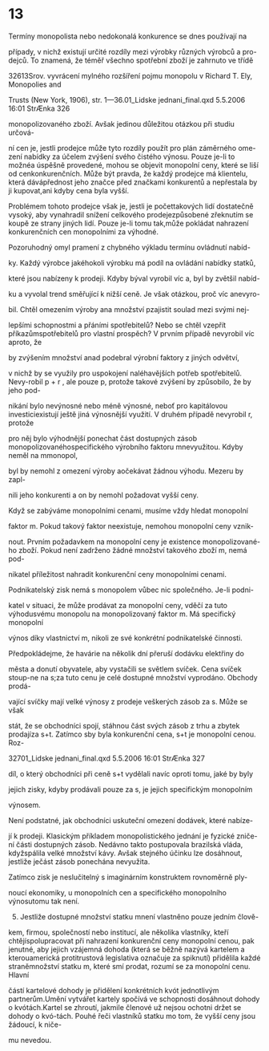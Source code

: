 # 13

Termíny monopolista nebo nedokonalá konkurence se dnes používají na

případy, v nichž existují určité rozdíly mezi výrobky různých výrobců a pro-dejců. To znamená, že téměř všechno spotřební zboží je zahrnuto ve třídě

32613Srov. vyvrácení mylného rozšíření pojmu monopolu v Richard T. Ely, Monopolies and

Trusts (New York, 1906), str. 1—36.01_Lidske jednani_final.qxd 5.5.2006 16:01 StrÆnka 326

monopolizovaného zboží. Avšak jedinou důležitou otázkou při studiu určová-

ní cen je, jestli prodejce může tyto rozdíly použít pro plán záměrného ome-zení nabídky za účelem zvýšení svého čistého výnosu. Pouze je-li to možnéa úspěšně provedené, mohou se objevit monopolní ceny, které se liší od cenkonkurenčních. Může být pravda, že každý prodejce má klientelu, která dávápřednost jeho značce před značkami konkurentů a nepřestala by ji kupovat,ani kdyby cena byla vyšší.

Problémem tohoto prodejce však je, jestli je počettakových lidí dostatečně vysoký, aby vynahradil snížení celkového prodejezpůsobené zřeknutím se koupě ze strany jiných lidí. Pouze je-li tomu tak,může pokládat nahrazení konkurenčních cen monopolními za výhodné.

Pozoruhodný omyl pramení z chybného výkladu termínu ovládnutí nabíd-

ky. Každý výrobce jakéhokoli výrobku má podíl na ovládání nabídky statků,

které jsou nabízeny k prodeji. Kdyby býval vyrobil víc a, byl by zvětšil nabíd-

ku a vyvolal trend směřující k nižší ceně. Je však otázkou, proč víc anevyro-

bil. Chtěl omezením výroby ana množství pzajistit soulad mezi svými nej-

lepšími schopnostmi a přáními spotřebitelů? Nebo se chtěl vzepřít příkazůmspotřebitelů pro vlastní prospěch? V prvním případě nevyrobil víc aproto, že

by zvýšením množství anad podebral výrobní faktory z jiných odvětví,

v nichž by se využily pro uspokojení naléhavějších potřeb spotřebitelů. Nevy-robil p + r , ale pouze p, protože takové zvýšení by způsobilo, že by jeho pod-

nikání bylo nevýnosné nebo méně výnosné, neboť pro kapitálovou investiciexistují ještě jiná výnosnější využití. V druhém případě nevyrobil r, protože

pro něj bylo výhodnější ponechat část dostupných zásob monopolizovanéhospecifického výrobního faktoru mnevyužitou. Kdyby neměl na mmonopol,

byl by nemohl z omezení výroby aočekávat žádnou výhodu. Mezeru by zapl-

nili jeho konkurenti a on by nemohl požadovat vyšší ceny.

Když se zabýváme monopolními cenami, musíme vždy hledat monopolní

faktor m. Pokud takový faktor neexistuje, nemohou monopolní ceny vznik-

nout. Prvním požadavkem na monopolní ceny je existence monopolizované-ho zboží. Pokud není zadrženo žádné množství takového zboží m, nemá pod-

nikatel příležitost nahradit konkurenční ceny monopolními cenami.

Podnikatelský zisk nemá s monopolem vůbec nic společného. Je-li podni-

katel v situaci, že může prodávat za monopolní ceny, vděčí za tuto výhodusvému monopolu na monopolizovaný faktor m. Má specifický monopolní

výnos díky vlastnictví m, nikoli ze své konkrétní podnikatelské činnosti.

Předpokládejme, že havárie na několik dní přeruší dodávku elektřiny do

města a donutí obyvatele, aby vystačili se světlem svíček. Cena svíček stoup-ne na s;za tuto cenu je celé dostupné množství vyprodáno. Obchody prodá-

vající svíčky mají velké výnosy z prodeje veškerých zásob za s. Může se však

stát, že se obchodníci spojí, stáhnou část svých zásob z trhu a zbytek prodajíza s+t. Zatímco sby byla konkurenční cena, s+t je monopolní cenou. Roz-

32701_Lidske jednani_final.qxd 5.5.2006 16:01 StrÆnka 327

díl, o který obchodníci při ceně s+t vydělali navíc oproti tomu, jaké by byly

jejich zisky, kdyby prodávali pouze za s, je jejich specifickým monopolním

výnosem.

Není podstatné, jak obchodníci uskuteční omezení dodávek, které nabíze-

jí k prodeji. Klasickým příkladem monopolistického jednání je fyzické zniče-ní části dostupných zásob. Nedávno takto postupovala brazilská vláda, kdyžspálila velké množství kávy. Avšak stejného účinku lze dosáhnout, jestliže ječást zásob ponechána nevyužita.

Zatímco zisk je neslučitelný s imaginárním konstruktem rovnoměrně ply-

noucí ekonomiky, u monopolních cen a specifického monopolního výnosutomu tak není.

5. Jestliže dostupné množství statku mnení vlastněno pouze jedním člově-

kem, firmou, společností nebo institucí, ale několika vlastníky, kteří chtějíspolupracovat při nahrazení konkurenční ceny monopolní cenou, pak jenutné, aby jejich vzájemná dohoda (která se běžně nazývá kartelem a kterouamerická protitrustová legislativa označuje za spiknutí) přidělila každé straněmnožství statku m, které smí prodat, rozumí se za monopolní cenu. Hlavní

částí kartelové dohody je přidělení konkrétních kvót jednotlivým partnerům.Umění vytvářet kartely spočívá ve schopnosti dosáhnout dohody o kvótách.Kartel se zhroutí, jakmile členové už nejsou ochotni držet se dohody o kvó-tách. Pouhé řeči vlastníků statku mo tom, že vyšší ceny jsou žádoucí, k niče-

mu nevedou.
